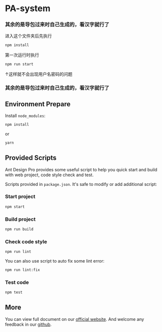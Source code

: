 



# PA-system



### 其余的是导包过来时自己生成的，看汉字就行了

进入这个文件夹后先执行
```bash
npm install
```

第一次运行时执行

```bash
npm run start
```

↑这样就不会出现用户名密码的问题

### 其余的是导包过来时自己生成的，看汉字就行了





## Environment Prepare

Install `node_modules`:

```bash
npm install
```

or

```bash
yarn
```

## Provided Scripts

Ant Design Pro provides some useful script to help you quick start and build with web project, code style check and test.

Scripts provided in `package.json`. It's safe to modify or add additional script:

### Start project

```bash
npm start
```

### Build project

```bash
npm run build
```

### Check code style

```bash
npm run lint
```

You can also use script to auto fix some lint error:

```bash
npm run lint:fix
```

### Test code

```bash
npm test
```

## More

You can view full document on our [official website](https://pro.ant.design). And welcome any feedback in our [github](https://github.com/ant-design/ant-design-pro).
